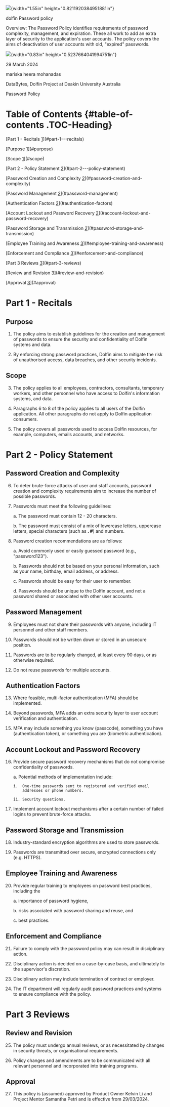 ![](media/image1.png){width="1.55in" height="0.8211920384951881in"}

dolfin Password policy

Overview: The Password Policy identifies requirements of password
complexity, management, and expiration. These all work to add an extra
layer of security to the application's user accounts. The policy covers
the aims of deactivation of user accounts with old, "expired" passwords.

![](media/image2.png){width="0.83in" height="0.5237664041994751in"}

29 March 2024

mariska heera mohanadas

DataBytes, Dolfin Project at Deakin University Australia

Password Policy

# Table of Contents {#table-of-contents .TOC-Heading}

[Part 1 - Recitals [1](#part-1---recitals)](#part-1---recitals)

[Purpose [1](#purpose)](#purpose)

[Scope [1](#scope)](#scope)

[Part 2 - Policy Statement
[2](#part-2---policy-statement)](#part-2---policy-statement)

[Password Creation and Complexity
[2](#password-creation-and-complexity)](#password-creation-and-complexity)

[Password Management [2](#password-management)](#password-management)

[Authentication Factors
[2](#authentication-factors)](#authentication-factors)

[Account Lockout and Password Recovery
[2](#account-lockout-and-password-recovery)](#account-lockout-and-password-recovery)

[Password Storage and Transmission
[2](#password-storage-and-transmission)](#password-storage-and-transmission)

[Employee Training and Awareness
[3](#employee-training-and-awareness)](#employee-training-and-awareness)

[Enforcement and Compliance
[3](#enforcement-and-compliance)](#enforcement-and-compliance)

[Part 3 Reviews [3](#part-3-reviews)](#part-3-reviews)

[Review and Revision [3](#review-and-revision)](#review-and-revision)

[Approval [3](#approval)](#approval)

# Part 1 - Recitals

## Purpose

1)  The policy aims to establish guidelines for the creation and
    management of passwords to ensure the security and confidentiality
    of Dolfin systems and data.

2)  By enforcing strong password practices, Dolfin aims to mitigate the
    risk of unauthorised access, data breaches, and other security
    incidents.

## Scope

3)  The policy applies to all employees, contractors, consultants,
    temporary workers, and other personnel who have access to Dolfin's
    information systems, and data.

4)  Paragraphs 6 to 8 of the policy applies to all users of the Dolfin
    application. All other paragraphs do not apply to Dolfin application
    consumers.

5)  The policy covers all passwords used to access Dolfin resources, for
    example, computers, emails accounts, and networks.

# Part 2 - Policy Statement 

## Password Creation and Complexity

6)  To deter brute-force attacks of user and staff accounts, password
    creation and complexity requirements aim to increase the number of
    possible passwords.

7)  Passwords must meet the following guidelines:

    a.  The password must contain 12 - 20 characters.

    b.  The password must consist of a mix of lowercase letters,
        uppercase letters, special characters (such as **. \#**) and
        numbers.

8)  Password creation recommendations are as follows:

    a.  Avoid commonly used or easily guessed password (e.g.,
        "password123").

    b.  Passwords should not be based on your personal information, such
        as your name, birthday, email address, or address.

    c.  Passwords should be easy for their user to remember.

    d.  Passwords should be unique to the Dolfin account, and not a
        password shared or associated with other user accounts.

## Password Management

9)  Employees must not share their passwords with anyone, including IT
    personnel and other staff members.

10) Passwords should not be written down or stored in an unsecure
    position.

11) Passwords are to be regularly changed, at least every 90 days, or as
    otherwise required.

12) Do not reuse passwords for multiple accounts.

## Authentication Factors

13) Where feasible, multi-factor authentication (MFA) should be
    implemented.

14) Beyond passwords, MFA adds an extra security layer to user account
    verification and authentication.

15) MFA may include something you know (passcode), something you have
    (authentication token), or something you are (biometric
    authentication).

## Account Lockout and Password Recovery

16) Provide secure password recovery mechanisms that do not compromise
    confidentiality of passwords.

    a.  Potential methods of implementation include:

        i.  One-time passwords sent to registered and verified email
            addresses or phone numbers.

        ii. Security questions.

17) Implement account lockout mechanisms after a certain number of
    failed logins to prevent brute-force attacks.

## Password Storage and Transmission

18) Industry-standard encryption algorithms are used to store passwords.

19) Passwords are transmitted over secure, encrypted connections only
    (e.g. HTTPS).

## Employee Training and Awareness

20) Provide regular training to employees on password best practices,
    including the

    a.  importance of password hygiene,

    b.  risks associated with password sharing and reuse, and

    c.  best practices.

## Enforcement and Compliance

21) Failure to comply with the password policy may can result in
    disciplinary action.

22) Disciplinary action is decided on a case-by-case basis, and
    ultimately to the supervisor's discretion.

23) Disciplinary action may include termination of contract or employer.

24) The IT department will regularly audit password practices and
    systems to ensure compliance with the policy.

# Part 3 Reviews

## Review and Revision

25) The policy must undergo annual reviews, or as necessitated by
    changes in security threats, or organisational requirements.

26) Policy changes and amendments are to be communicated with all
    relevant personnel and incorporated into training programs.

## Approval

27) This policy is (assumed) approved by Product Owner Kelvin Li and
    Project Mentor Samantha Petri and is effective from 29/03/2024.
